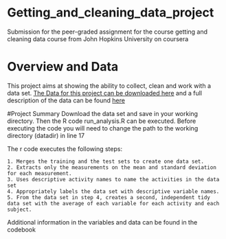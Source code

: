 # Getting_and_cleaning_data_project
Submission for the peer-graded assignment for the course getting and cleaning data course from John Hopkins University on coursera

# Overview and Data
This project aims at showing the ability to collect, clean and work with a data set.
[The Data for this project can be downloaded here](https://d396qusza40orc.cloudfront.net/getdata%2Fprojectfiles%2FUCI%20HAR%20Dataset.zip)
and a full description of the data can be found [here](http://archive.ics.uci.edu/ml/datasets/Human+Activity+Recognition+Using+Smartphones)

#Project Summary
Download the data set and save in your working directory. 
Then the R code run_analysis.R can be executed. 
Before executing the code you will need to change the path to the working directory (datadir) in line 17

The r code executes the following steps: 

    1. Merges the training and the test sets to create one data set.
    2. Extracts only the measurements on the mean and standard deviation for each measurement.
    3. Uses descriptive activity names to name the activities in the data set
    4. Appropriately labels the data set with descriptive variable names.
    5. From the data set in step 4, creates a second, independent tidy data set with the average of each variable for each activity and each subject.

Additional information in the variables and data can be found in the codebook
